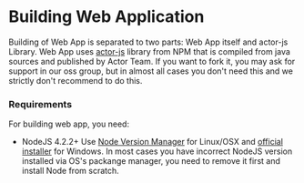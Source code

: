 # Building Web Application

Building of Web App is separated to two parts: Web App itself and actor-js Library. Web App uses [actor-js](https://www.npmjs.com/package/actor-js) library from NPM that is compiled from java sources and published by Actor Team. If you want to fork it, you may ask for support in our oss group, but in almost all cases you don't need this and we strictly don't recommend to do this.

### Requirements

For building web app, you need:
* NodeJS 4.2.2+ Use [Node Version Manager](https://github.com/creationix/nvm) for Linux/OSX and [official installer](https://nodejs.org/) for Windows. In most cases you have incorrect NodeJS version installed via OS's packange manager, you need to remove it first and install Node from scratch.
